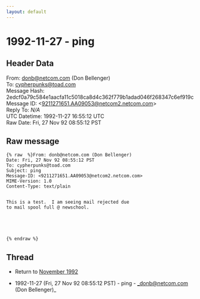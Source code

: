 ```yaml
---
layout: default
---
```


# 1992-11-27 - ping

## Header Data

From: donb@netcom.com (Don Bellenger)<br>
To: cypherpunks@toad.com<br>
Message Hash: 2edcf0a79c584e1aacfa11c5018ca8d4c362f779b1adad046f268347c6ef919c<br>
Message ID: \<9211271651.AA09053@netcom2.netcom.com\><br>
Reply To: _N/A_<br>
UTC Datetime: 1992-11-27 16:55:12 UTC<br>
Raw Date: Fri, 27 Nov 92 08:55:12 PST<br>

## Raw message

```
{% raw  %}From: donb@netcom.com (Don Bellenger)
Date: Fri, 27 Nov 92 08:55:12 PST
To: cypherpunks@toad.com
Subject: ping
Message-ID: <9211271651.AA09053@netcom2.netcom.com>
MIME-Version: 1.0
Content-Type: text/plain


This is a test.  I am seeing mail rejected due
to mail spool full @ newschool.





{% endraw %}
```

## Thread

+ Return to [November 1992](/archive/1992/11)

+ 1992-11-27 (Fri, 27 Nov 92 08:55:12 PST) - ping - _donb@netcom.com (Don Bellenger)_

